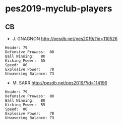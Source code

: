 # pes2019-myclub-players
## CB
* J. GNAGNON
http://pesdb.net/pes2019/?id=110526
```
Header:	79
Defensive Prowess:	80
Ball Winning:	80
Kicking Power:	55
Speed:	80
Explosive Power:	78
Unwavering Balance:	73
```

* M. SARR
http://pesdb.net/pes2019/?id=114196
```
Header:	79
Defensive Prowess:	80
Ball Winning:	80
Kicking Power:	55
Speed:	80
Explosive Power:	78
Unwavering Balance:	73
```
